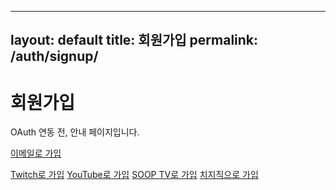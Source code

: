 
---
layout: default
title: 회원가입
permalink: /auth/signup/
---

<h1>회원가입</h1>
<div class="card-plain">
  <p class="muted">OAuth 연동 전, 안내 페이지입니다.</p>
  <p><a class="btn solid" href="#">이메일로 가입</a></p>
  <p>
    <a class="btn ghost" href="#">Twitch로 가입</a>
    <a class="btn ghost" href="#">YouTube로 가입</a>
    <a class="btn ghost" href="#">SOOP TV로 가입</a>
    <a class="btn ghost" href="#">치지직으로 가입</a>
  </p>
</div>
